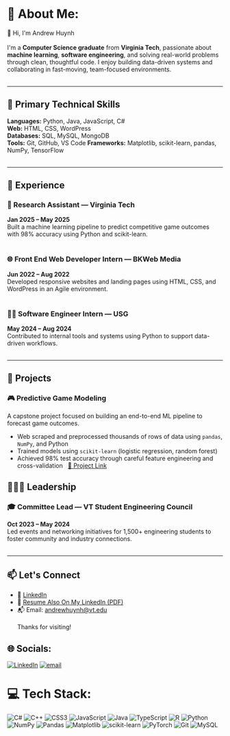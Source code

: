 # 💫 About Me:

👋 Hi, I'm Andrew Huynh<br><br>I'm a **Computer Science graduate** from **Virginia Tech**, passionate about **machine learning**, **software engineering**, and solving real-world problems through clean, thoughtful code. I enjoy building data-driven systems and collaborating in fast-moving, team-focused environments.<br><br>

---

## 🧠 Primary Technical Skills

**Languages:** Python, Java, JavaScript, C#  <br>
**Web:** HTML, CSS, WordPress  <br>
**Databases:** SQL, MySQL, MongoDB  <br>
**Tools:** Git, GitHub, VS Code
**Frameworks:** Matplotlib, scikit-learn, pandas, NumPy, TensorFlow <br><br>

---

## 💼 Experience

### 🧪 Research Assistant — Virginia Tech  
**Jan 2025 – May 2025**  <br>
Built a machine learning pipeline to predict competitive game outcomes with 98% accuracy using Python and scikit-learn.<br><br>

### 🌐 Front End Web Developer Intern — BKWeb Media  
**Jun 2022 – Aug 2022**  <br>
Developed responsive websites and landing pages using HTML, CSS, and WordPress in an Agile environment.<br><br>

### 🧑‍💻 Software Engineer Intern — USG  
**May 2024 – Aug 2024**  <br>
Contributed to internal tools and systems using Python to support data-driven workflows.<br><br>

---

## 🎯 Projects

### 🎮 Predictive Game Modeling  
A capstone project focused on building an end-to-end ML pipeline to forecast game outcomes.  <br>
- Web scraped and preprocessed thousands of rows of data using `pandas`, `NumPy`, and Python  
- Trained models using `scikit-learn` (logistic regression, random forest)  
- Achieved 98% test accuracy through careful feature engineering and cross-validation  
[🔗 Project Link](https://github.com/andrew-w-huynh/ml-competitive-game-predictor) 

## 🧑‍🤝‍🧑 Leadership

### 🎓 Committee Lead — VT Student Engineering Council  
**Oct 2023 – May 2024**  <br>
Led events and networking initiatives for 1,500+ engineering students to foster community and industry connections.<br><br>

---

## 📫 Let's Connect

- 🔗 [LinkedIn](https://linkedin.com/in/andrew-wil-huynh)  
- 📄 [Resume Also On My LinkedIn (PDF)](https://linkedin.com/in/andrew-wil-huynh) <br>
- 📬 Email: [andrewhuynh@vt.edu](mailto:andrewhuynh@vt.edu)<br><br>
Thanks for visiting!<br>

## 🌐 Socials:
[![LinkedIn](https://img.shields.io/badge/LinkedIn-%230077B5.svg?logo=linkedin&logoColor=white)](https://linkedin.com/in/https://linkedin.com/in/andrew-wil-huynh) [![email](https://img.shields.io/badge/Email-D14836?logo=gmail&logoColor=white)](mailto:andrewhuynh@vt.edu) 

# 💻 Tech Stack:
![C#](https://img.shields.io/badge/c%23-%23239120.svg?style=for-the-badge&logo=csharp&logoColor=white) ![C++](https://img.shields.io/badge/c++-%2300599C.svg?style=for-the-badge&logo=c%2B%2B&logoColor=white) ![CSS3](https://img.shields.io/badge/css3-%231572B6.svg?style=for-the-badge&logo=css3&logoColor=white) ![JavaScript](https://img.shields.io/badge/javascript-%23323330.svg?style=for-the-badge&logo=javascript&logoColor=%23F7DF1E) ![Java](https://img.shields.io/badge/java-%23ED8B00.svg?style=for-the-badge&logo=openjdk&logoColor=white) ![TypeScript](https://img.shields.io/badge/typescript-%23007ACC.svg?style=for-for-the-badge&logo=typescript&logoColor=white) ![R](https://img.shields.io/badge/r-%23276DC3.svg?style=for-the-badge&logo=r&logoColor=white) ![Python](https://img.shields.io/badge/python-3670A0?style=for-the-badge&logo=python&logoColor=ffdd54) ![NumPy](https://img.shields.io/badge/numpy-%23013243.svg?style=for-the-badge&logo=numpy&logoColor=white) ![Pandas](https://img.shields.io/badge/pandas-%23150458.svg?style=for-the-badge&logo=pandas&logoColor=white) ![Matplotlib](https://img.shields.io/badge/Matplotlib-%23ffffff.svg?style=for-the-badge&logo=Matplotlib&logoColor=black) ![scikit-learn](https://img.shields.io/badge/scikit--learn-%23F7931E.svg?style=for-the-badge&logo=scikit-learn&logoColor=white) ![PyTorch](https://img.shields.io/badge/PyTorch-%23EE4C2C.svg?style=for-the-badge&logo=PyTorch&logoColor=white) ![Git](https://img.shields.io/badge/git-%23F05033.svg?style=for-the-badge&logo=git&logoColor=white) ![MySQL](https://img.shields.io/badge/mysql-4479A1.svg?style=for-the-badge&logo=mysql&logoColor=white)<br/>
<!--![](https://github-readme-stats.vercel.app/api?username=andrewhuynh&theme=dark&hide_border=false&include_all_commits=false&count_private=false)
![](https://nirzak-streak-stats.vercel.app/?user=andrewhuynh&theme=dark&hide_border=false)<br/>
![](https://github-readme-stats.vercel.app/api/top-langs/?username=andrewhuynh&theme=dark&hide_border=false&include_all_commits=false&count_private=false&layout=compact)-->
